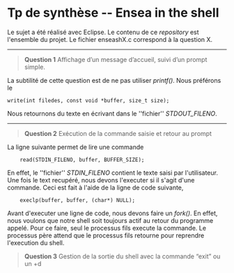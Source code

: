 # Tp de synthèse -- Ensea in the shell

Le sujet a été réalisé avec Eclipse. Le contenu de ce *repository* est l'ensemble du projet.
Le fichier enseashX.c correspond à la question X.

---

>**Question 1** Affichage d’un message d’accueil, suivi d’un prompt simple.

La subtilité de cette question est de ne pas utiliser *printf()*. Nous préférons le 

    write(int filedes, const void *buffer, size_t size);

Nous retournons du texte en écrivant dans le ''fichier'' *STDOUT_FILENO*.

---

>**Question 2** Exécution de la commande saisie et retour au prompt

La ligne suivante permet de lire une commande   

        read(STDIN_FILENO, buffer, BUFFER_SIZE);
        
En effet, le ''fichier'' *STDIN_FILENO* contient le texte saisi par l'utilisateur.
Une fois le text recupéré, nous devons l'executer si il s'agit d'une commande. Ceci est fait à l'aide de la ligne de code suivante, 

        execlp(buffer, buffer, (char*) NULL);
        
Avant d'executer une ligne de code, nous devons faire un *fork()*. En effet, nous voulons que notre shell soit toujours actif au retour du programme appelé.
Pour ce faire, seul le processus fils execute la commande. Le processus père attend que le processus fils retourne pour reprendre l'execution du shell.

>**Question 3** Gestion de la sortie du shell avec la commande “exit” ou un <ctrl>+d
    
